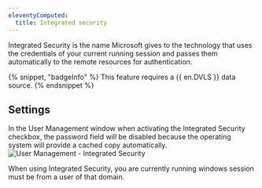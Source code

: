 ```yaml
---
eleventyComputed:
  title: Integrated security
---
```

Integrated Security is the name Microsoft gives to the technology that uses the credentials of your current running session and passes them automatically to the remote resources for authentication.

{% snippet, "badgeInfo" %}
This feature requires a {{ en.DVLS }} data source.
{% endsnippet %}


## Settings

In the User Management window when activating the Integrated Security checkbox, the password field will be disabled because the operating system will provide a cached copy automatically.
![User Management - Integrated Security](https://cdnweb.devolutions.net/docs/docs_en_rdm_mac_clip10391.png)

When using Integrated Security, you are currently running windows session must be from a user of that domain.

